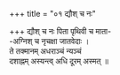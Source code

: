 +++
title = "०१ द्यौश् च नः"

+++
द्यौश् च नः पिता पृथिवी च माता-  
-अग्निश् च नृचक्षा जातवेदाः ।  
ते तक्मानम् अधराञ्चं न्यञ्चं  
दशाह्नम् अस्यन्त्व् अधि दूरम् अस्मत् ॥